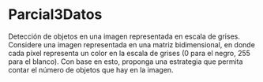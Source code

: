 # Parcial3Datos
Detección de objetos en una imagen representada en escala de grises. Considere una imagen representada en una matriz bidimensional, en donde cada píxel representa un color en la escala de grises (0 para el negro, 255 para el blanco). Con base en esto, proponga una estrategia que permita contar el número de objetos que hay en la imagen.
